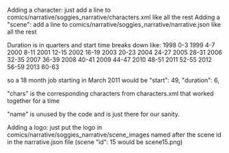 Adding a character:
   just add a line to comics/narrative/soggies_narrative/characters.xml like all the rest
Adding a "scene":
   add a line to comics/narrative/soggies_narrative/narrative.json like all the rest
   
   Duration is in quarters and start time breaks down like:
   1998 0-3
   1999 4-7
   2000 8-11
   2001 12-15
   2002 16-19
   2003 20-23
   2004 24-27
   2005 28-31
   2006 32-35
   2007 36-39
   2008 40-41
   2009 44-47
   2010 48-51
   2011 52-55
   2012 56-59
   2013 60-63

   so a 18 month job starting in March 2011 would be "start": 49, "duration": 6,


   "chars" is the corresponding characters from characters.xml that worked together for a time

   "name" is unused by the code and is just there for our sanity.

Adding a logo:
    just put the logo in comics/narrative/soggies_narrative/scene_images named after the scene id in the narrative.json file
    (scene "id": 15 would be scene15.png)
    
